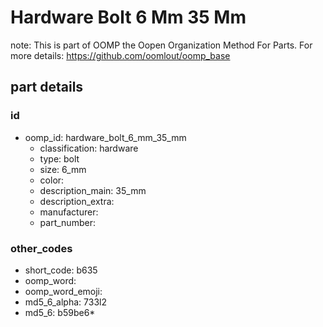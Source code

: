 # Hardware Bolt 6 Mm 35 Mm  

note: This is part of OOMP the Oopen Organization Method For Parts. For more details: https://github.com/oomlout/oomp_base

##  part details





### id
* oomp_id: hardware_bolt_6_mm_35_mm
  * classification: hardware
  * type: bolt
  * size: 6_mm
  * color: 
  * description_main: 35_mm
  * description_extra: 
  * manufacturer: 
  * part_number: 

### other_codes
* short_code: b635
* oomp_word: 
* oomp_word_emoji: 
* md5_6_alpha: 733l2
* md5_6: b59be6* 